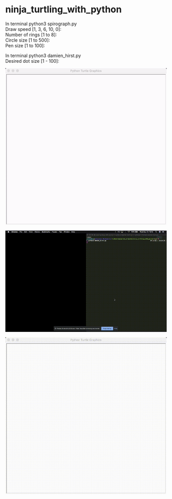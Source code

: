 # ninja_turtling_with_python

In terminal
python3 spirograph.py\
Draw speed [1, 3, 6, 10, 0]:\
Number of rings [1 to 8]:\
Circle size [1 to 500]:\
Pen size [1 to 100]:


In terminal
python3 damien_hirst.py\
Desired dot size [1 - 100]:

![damien_hirst](assets/ezgif.com-gif-maker.gif)

![damien_hirst](assets/damien_hirst_00.gif)

![damien_hirst](assets/damien_hirst_01.gif)
